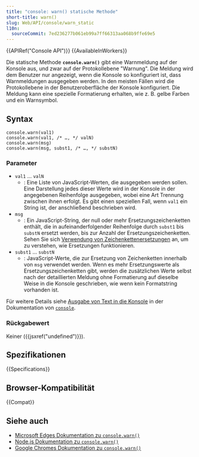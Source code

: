 ```yaml
---
title: "console: warn() statische Methode"
short-title: warn()
slug: Web/API/console/warn_static
l10n:
  sourceCommit: 7ed236277b061eb99a7ff66313aa068b9ffe69e5
---
```


{{APIRef("Console API")}} {{AvailableInWorkers}}

Die statische Methode **`console.warn()`** gibt eine Warnmeldung auf der Konsole aus, und zwar auf der Protokollebene "Warnung". Die Meldung wird dem Benutzer nur angezeigt, wenn die Konsole so konfiguriert ist, dass Warnmeldungen ausgegeben werden. In den meisten Fällen wird die Protokollebene in der Benutzeroberfläche der Konsole konfiguriert. Die Meldung kann eine spezielle Formatierung erhalten, wie z. B. gelbe Farben und ein Warnsymbol.

## Syntax

```js-nolint
console.warn(val1)
console.warn(val1, /* …, */ valN)
console.warn(msg)
console.warn(msg, subst1, /* …, */ substN)
```

### Parameter

- `val1` … `valN`
  - : Eine Liste von JavaScript-Werten, die ausgegeben werden sollen. Eine Darstellung jedes dieser Werte wird in der Konsole in der angegebenen Reihenfolge ausgegeben, wobei eine Art Trennung zwischen ihnen erfolgt. Es gibt einen speziellen Fall, wenn `val1` ein String ist, der anschließend beschrieben wird.
- `msg`
  - : Ein JavaScript-String, der null oder mehr Ersetzungszeichenketten enthält, die in aufeinanderfolgender Reihenfolge durch `subst1` bis `substN` ersetzt werden, bis zur Anzahl der Ersetzungszeichenketten. Sehen Sie sich [Verwendung von Zeichenkettenersetzungen](/de/docs/Web/API/console#using_string_substitutions) an, um zu verstehen, wie Ersetzungen funktionieren.
- `subst1` … `substN`
  - : JavaScript-Werte, die zur Ersetzung von Zeichenketten innerhalb von `msg` verwendet werden. Wenn es mehr Ersetzungswerte als Ersetzungszeichenketten gibt, werden die zusätzlichen Werte selbst nach der detaillierten Meldung ohne Formatierung auf dieselbe Weise in die Konsole geschrieben, wie wenn kein Formatstring vorhanden ist.

Für weitere Details siehe [Ausgabe von Text in die Konsole](/de/docs/Web/API/console#outputting_text_to_the_console) in der Dokumentation von [`console`](/de/docs/Web/API/Console).

### Rückgabewert

Keiner ({{jsxref("undefined")}}).

## Spezifikationen

{{Specifications}}

## Browser-Kompatibilität

{{Compat}}

## Siehe auch

- [Microsoft Edges Dokumentation zu `console.warn()`](https://learn.microsoft.com/en-us/microsoft-edge/devtools-guide-chromium/console/api#warn)
- [Node.js Dokumentation zu `console.warn()`](https://nodejs.org/docs/latest/api/console.html#consolewarndata-args)
- [Google Chromes Dokumentation zu `console.warn()`](https://developer.chrome.com/docs/devtools/console/api/#warn)
